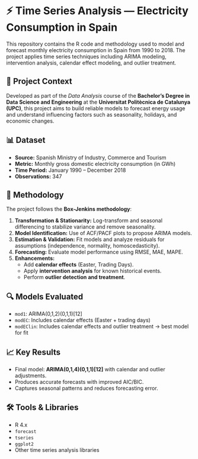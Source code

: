 # ⚡ Time Series Analysis — Electricity Consumption in Spain

This repository contains the R code and methodology used to model and forecast monthly electricity consumption in Spain from 1990 to 2018. The project applies time series techniques including ARIMA modeling, intervention analysis, calendar effect modeling, and outlier treatment.

## 📌 Project Context

Developed as part of the *Data Analysis* course of the **Bachelor’s Degree in Data Science and Engineering** at the **Universitat Politècnica de Catalunya (UPC)**, this project aims to build reliable models to forecast energy usage and understand influencing factors such as seasonality, holidays, and economic changes.

## 📊 Dataset

- **Source:** Spanish Ministry of Industry, Commerce and Tourism  
- **Metric:** Monthly gross domestic electricity consumption (in GWh)  
- **Time Period:** January 1990 – December 2018  
- **Observations:** 347

## 🧠 Methodology

The project follows the **Box-Jenkins methodology**:
1. **Transformation & Stationarity:** Log-transform and seasonal differencing to stabilize variance and remove seasonality.
2. **Model Identification:** Use of ACF/PACF plots to propose ARIMA models.
3. **Estimation & Validation:** Fit models and analyze residuals for assumptions (independence, normality, homoscedasticity).
4. **Forecasting:** Evaluate model performance using RMSE, MAE, MAPE.
5. **Enhancements:**  
   - Add **calendar effects** (Easter, Trading Days).  
   - Apply **intervention analysis** for known historical events.  
   - Perform **outlier detection and treatment**.

## 🔍 Models Evaluated

- `mod1`: ARIMA(0,1,2)(0,1,1)[12]
- `modEC`: Includes calendar effects (Easter + trading days)
- `modEClin`: Includes calendar effects and outlier treatment → best model for fit

## 📈 Key Results

- Final model: **ARIMA(0,1,4)(0,1,1)[12]** with calendar and outlier adjustments.
- Produces accurate forecasts with improved AIC/BIC.
- Captures seasonal patterns and reduces forecasting error.

## 🛠️ Tools & Libraries

- R 4.x
- `forecast`
- `tseries`
- `ggplot2`
- Other time series analysis libraries
